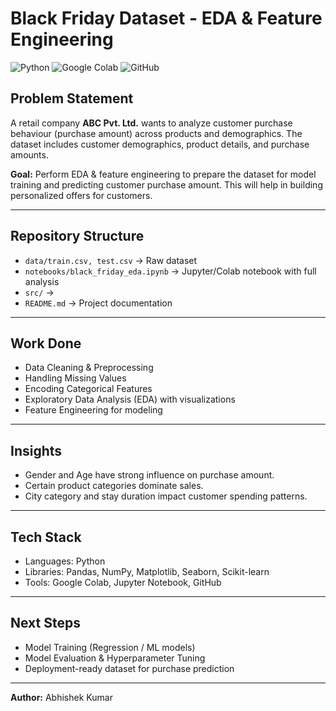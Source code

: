 # Black Friday Dataset - EDA & Feature Engineering

![Python](https://img.shields.io/badge/Python-3.8%2B-blue?logo=python&logoColor=white)
![Google Colab](https://img.shields.io/badge/Colab-Notebook-orange?logo=googlecolab&logoColor=white)
![GitHub](https://img.shields.io/badge/GitHub-Repository-black?logo=github)


## Problem Statement
A retail company **ABC Pvt. Ltd.** wants to analyze customer purchase behaviour (purchase amount) across products and demographics. The dataset includes customer demographics, product details, and purchase amounts.  

**Goal:** Perform EDA & feature engineering to prepare the dataset for model training and predicting customer purchase amount. This will help in building personalized offers for customers.

---

## Repository Structure
- `data/train.csv, test.csv` → Raw dataset  
- `notebooks/black_friday_eda.ipynb` → Jupyter/Colab notebook with full analysis  
- `src/` →
- `README.md` → Project documentation  

---

## Work Done
- Data Cleaning & Preprocessing  
- Handling Missing Values  
- Encoding Categorical Features  
- Exploratory Data Analysis (EDA) with visualizations  
- Feature Engineering for modeling  

---

## Insights
- Gender and Age have strong influence on purchase amount.  
- Certain product categories dominate sales.  
- City category and stay duration impact customer spending patterns.  

---

## Tech Stack
- Languages: Python  
- Libraries: Pandas, NumPy, Matplotlib, Seaborn, Scikit-learn  
- Tools: Google Colab, Jupyter Notebook, GitHub  

---

## Next Steps
- Model Training (Regression / ML models)  
- Model Evaluation & Hyperparameter Tuning  
- Deployment-ready dataset for purchase prediction  

---

**Author:** Abhishek Kumar  
